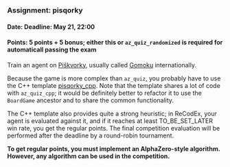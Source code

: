 ### Assignment: pisqorky
#### Date: Deadline: May 21, 22:00
#### Points: 5 points + 5 bonus; either this or `az_quiz_randomized` is required for automaticall passing the exam

Train an agent on [Piškvorky](https://cs.wikipedia.org/wiki/Pi%C5%A1kvorky),
usually called [Gomoku](https://en.wikipedia.org/wiki/Gomoku) internationally.

Because the game is more complex than `az_quiz`, you probably have to use the
C++ template [pisqorky_cpp](https://github.com/ufal/npfl139/tree/master/labs/12/pisqorky_cpp).
Note that the template shares a lot of code with `az_quiz_cpp`; it would be
definitely better to refactor it to use the `BoardGame` ancestor and to share
the common functionality.

The C++ template also provides quite a strong heuristic; in ReCodEx, your agent
is evaluated against it, and if it reaches at least TO_BE_SET_LATER win
rate, you get the regular points. The final competition evaluation will be
performed after the deadline by a round-robin tournament.

**To get regular points, you must implement an AlphaZero-style algorithm.
However, any algorithm can be used in the competition.**
